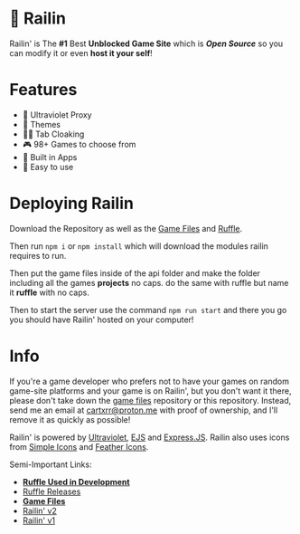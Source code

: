 # 🚆 Railin
Railin' is The **#1** Best **Unblocked Game Site** which is ***Open Source*** so you can modify it or even **host it your self**!

# Features
- 🔐 Ultraviolet Proxy
- 🎨 Themes
- 🐱‍👤 Tab Cloaking
- 🎮 98+ Games to choose from
- 📱 Built in Apps
- 👶 Easy to use

# Deploying Railin
Download the Repository as well as the [Game Files](https://github.com/Hypverr/RailinFiles/) and [Ruffle](https://github.com/ruffle-rs/ruffle/releases/download/nightly-2024-03-28/ruffle-nightly-2024_03_28-web-selfhosted.zip). 

Then run `npm i` or `npm install` which will download the modules railin requires to run.

Then put the game files inside of the api folder and make the folder including all the games **projects** no caps. do the same with ruffle but name it **ruffle** with no caps.

Then to start the server use the command `npm run start` and there you go you should have Railin' hosted on your computer!

# Info
If you're a game developer who prefers not to have your games on random game-site platforms and your game is on Railin', but you don't want it there, please don't take down the [game files](https://github.com/RailinGames/files) repository or this repository. Instead, send me an email at cartxrr@proton.me with proof of ownership, and I'll remove it as quickly as possible!

Railin' is powered by [Ultraviolet](https://github.com/titaniumnetwork-dev/Ultraviolet), [EJS](https://ejs.co/) and [Express.JS](https://expressjs.com/).
Railin also uses icons from [Simple Icons](https://simpleicons.org/) and [Feather Icons](https://feathericons.com/).

Semi-Important Links:
- [**Ruffle Used in Development**](https://github.com/ruffle-rs/ruffle/releases/download/nightly-2024-03-28/ruffle-nightly-2024_03_28-web-selfhosted.zip)
- [Ruffle Releases](https://github.com/ruffle-rs/ruffle/releases/)
- [**Game Files**](https://github.com/Hypverr/RailinFiles)
- [Railin' v2](https://github.com/Hypverr/Railin/tree/278fc2ffd1097e1cb9869843077c286fbcc624b3)
- [Railin' v1](https://github.com/Hypverr/Railin/tree/be0d6fa8f84b97ef90da0908b98ded044a53d3a5)
